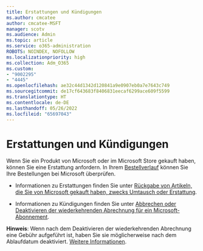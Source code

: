 ```yaml
---
title: Erstattungen und Kündigungen
ms.author: cmcatee
author: cmcatee-MSFT
manager: scotv
ms.audience: Admin
ms.topic: article
ms.service: o365-administration
ROBOTS: NOINDEX, NOFOLLOW
ms.localizationpriority: high
ms.collection: Adm_O365
ms.custom:
- "9002295"
- "4445"
ms.openlocfilehash: ae32c44d1342d120841a9e0907eb0a7e7643c749
ms.sourcegitcommit: de17cf643683f8406831eecaf6299ace609f5599
ms.translationtype: HT
ms.contentlocale: de-DE
ms.lasthandoff: 05/26/2022
ms.locfileid: "65697043"
---
```

# <a name="refunds-and-cancellations"></a>Erstattungen und Kündigungen

Wenn Sie ein Produkt von Microsoft oder im Microsoft Store gekauft haben, können Sie eine Erstattung anfordern. In Ihrem [Bestellverlauf](https://account.microsoft.com/billing/orders/) können Sie Ihre Bestellungen bei Microsoft überprüfen.

- Informationen zu Erstattungen finden Sie unter [Rückgabe von Artikeln, die Sie von Microsoft gekauft haben, zwecks Umtausch oder Erstattung](https://support.microsoft.com/help/10558).

- Informationen zu Kündigungen finden Sie unter [Abbrechen oder Deaktivieren der wiederkehrenden Abrechnung für ein Microsoft-Abonnement](https://support.microsoft.com/help/4027815).

**Hinweis**: Wenn nach dem Deaktivieren der wiederkehrenden Abrechnung eine Gebühr aufgeführt ist, haben Sie sie möglicherweise nach dem Ablaufdatum deaktiviert. [Weitere Informationen](https://support.microsoft.com/help/10640).
